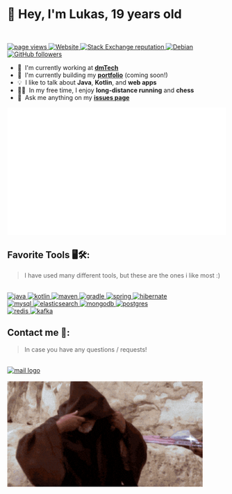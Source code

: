 # 👋 Hey, I'm Lukas, **19** years old

</br>

<p align="left">
  <a href="https://github.com/Waischbrot/Waischbrot">
    <img src="https://komarev.com/ghpvc/?username=waischbrot" alt="page views" />
  </a>
  <a href="https://waischbrot.net">
    <img alt="Website" src="https://img.shields.io/badge/website-down-red">
  </a>
  <a href="https://stackoverflow.com/users/27356488">
    <img alt="Stack Exchange reputation" src="https://img.shields.io/stackexchange/stackoverflow/r/27356488?color=orange&label=reputation&logo=stackoverflow">
  </a>
  <a href="https://www.debian.org/">
    <img alt="Debian" src="https://img.shields.io/badge/System-Debian-informational?style=flat&logo=debian&color=FCC624">
  </a>
  <a href="https://github.com/Waischbrot">
    <img alt="GitHub followers" src="https://img.shields.io/github/followers/Waischbrot?style=flat&logo=github">
  </a>
</p>

- 💼 &nbsp;I'm currently working at **[dmTech]**
- 🌱 &nbsp;I'm currently building my **[portfolio]** (coming soon!)
- 💡 &nbsp;I like to talk about **Java**, **Kotlin**, and **web apps**
- 🏃‍♂️ &nbsp;In my free time, I enjoy **long-distance running** and **chess**
- 📯 &nbsp;Ask me anything on my **[issues page]**

<a href="#waischbrot-title">
    <img src="https://raw.githubusercontent.com/Waischbrot/github-stats-transparent/output/generated/overview.svg" alt="waischbrot"/>
</a>

</br>

## Favorite Tools 🖥️🛠:
> I have used many different tools, but these are the ones i like most :)

</br>
<a href="https://www.java.com">
    <img src="https://skillicons.dev/icons?i=java" alt="java">
</a>
<a href="https://kotlinlang.org">
    <img src="https://skillicons.dev/icons?i=kotlin" alt="kotlin">
</a>
<a href="https://maven.apache.org">
    <img src="https://skillicons.dev/icons?i=maven" alt="maven">
</a>
<a href="https://gradle.org">
    <img src="https://skillicons.dev/icons?i=gradle" alt="gradle">
</a>
<a href="https://spring.io">
    <img src="https://skillicons.dev/icons?i=spring" alt="spring">
</a>
<a href="https://hibernate.org">
    <img src="https://skillicons.dev/icons?i=hibernate" alt="hibernate">
</a>
</br>
<a href="https://www.mysql.com">
    <img src="https://skillicons.dev/icons?i=mysql" alt="mysql">
</a>
<a href="https://www.elastic.co">
    <img src="https://skillicons.dev/icons?i=elasticsearch" alt="elasticsearch">
</a>
<a href="https://www.mongodb.com">
    <img src="https://skillicons.dev/icons?i=mongodb" alt="mongodb">
</a>
<a href="https://www.postgresql.org">
    <img src="https://skillicons.dev/icons?i=postgres" alt="postgres">
</a>
</br>
<a href="https://redis.io">
    <img src="https://skillicons.dev/icons?i=redis" alt="redis">
</a>
<a href="https://kafka.apache.org">
    <img src="https://skillicons.dev/icons?i=kafka" alt="kafka">
</a>

## Contact me 🍔:
> In case you have any questions / requests!

</br>
<a href="mailto:lukas.bollhoefer@gmx.de" target="_blank" rel="noopener noreferrer"> <img src="https://img.shields.io/static/v1?message=lukas.bollhoefer@gmx.de&logo=maildotru&label=&color=4CAF50&logoColor=white&labelColor=&style=for-the-badge" height="40" alt="mail logo"  /></a>
</br>
</br>
<img width="450" alt="GIF" src="https://github.com/Waischbrot/Waischbrot/blob/main/assets/contact_me.gif">

[dmTech]: https://www.dm-jobs.com/dmTECH/?locale=de_DE "dmTech"
[portfolio]: https://waischbrot.net "My Portfolio"
[issues page]: https://github.com/Waischbrot/Waischbrot/issues "Waischbrot/issues"
